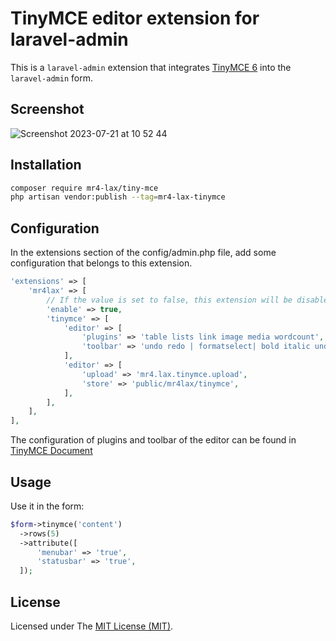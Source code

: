 TinyMCE editor extension for laravel-admin
======

This is a `laravel-admin` extension that integrates [TinyMCE 6](https://www.tiny.cloud/) into the `laravel-admin` form.

## Screenshot
![Screenshot 2023-07-21 at 10 52 44](https://github.com/han48/mr4-lax.tiny-mce/assets/27817127/e51c3700-3eb7-4efd-901e-8491bb49bb9a)

## Installation
```bash
composer require mr4-lax/tiny-mce
php artisan vendor:publish --tag=mr4-lax-tinymce
```

## Configuration
In the extensions section of the config/admin.php file, add some configuration that belongs to this extension.

```php
'extensions' => [
    'mr4lax' => [
        // If the value is set to false, this extension will be disabled
        'enable' => true,
        'tinymce' => [
            'editor' => [
                'plugins' => 'table lists link image media wordcount',
                'toolbar' => 'undo redo | formatselect| bold italic underline strikethrough forecolor backcolor | alignleft aligncenter alignright alignjustify | indent outdent | bullist numlist | code | table | image media link',
            ],
            'editor' => [
                'upload' => 'mr4.lax.tinymce.upload',
                'store' => 'public/mr4lax/tinymce',
            ],
        ],
    ],
],
```
The configuration of plugins and toolbar of the editor can be found in [TinyMCE Document](https://www.tiny.cloud/docs/tinymce/6/basic-example/)

## Usage
Use it in the form:
```php
$form->tinymce('content')
  ->rows(5)
  ->attribute([
      'menubar' => 'true',
      'statusbar' => 'true',
  ]);
```

## License
Licensed under The [MIT License (MIT)](https://github.com/han48/mr4-lax.tiny-mce/blob/main/LICENSE).
